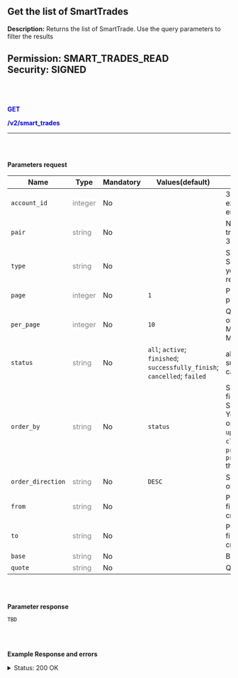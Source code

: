 ## Get the list of SmartTrades<br>

**Description:** Returns the list of SmartTrade. Use the query parameters to filter the results<br>


**Permission:** SMART_TRADES_READ<br>
**Security:** SIGNED<br>
<br>
<br>
------------

<mark style="color:blue;background-color:white">**GET**

<mark style="color:blue;background-color:white">**/v2/smart_trades**

-------------
<br>
<br>


**Parameters request**<br>

| Name | Type |	Mandatory |	Values(default)	| Description|
|------|------|-----------|-----------------|------------|
|`account_id` | <mark style="color:grey;background-color:white"> integer | No |  | 3Commas ID of the exchange account entity. |
|`pair` | <mark style="color:grey;background-color:white"> string | No |  | Name of the trading pair in 3Commas format. |
|`type` | <mark style="color:grey;background-color:white"> string | No |  | Set a type of SmartTrade what you want to get in response. |
|`page` | <mark style="color:grey;background-color:white"> integer | No | `1` | Page number for pagination.|
|`per_page` | <mark style="color:grey;background-color:white"> integer	| No | `10` | Quantity of records on one page. Minimum: `1`, Maximum: `100`. |
|`status` | <mark style="color:grey;background-color:white"> string	| No | `all`; `active`; `finished`; `successfully_finish`; `cancelled`; `failed` | all; active; finished; successfully_finish; cancelled; failed |
|`order_by` | <mark style="color:grey;background-color:white"> string	| No | `status` | Set one of the fields to order the SmartTrade list. You can choose one of `created_at`, `updated_at`, `closed_at`, `status`, `profit`, `profit_percentage` the fields. |
|`order_direction` | <mark style="color:grey;background-color:white"> string	| No | `DESC` | Set the direction of order (`ASC` or `DESC`). |
|`from` | <mark style="color:grey;background-color:white"> string	| No |  | Parameter for filtering by creation date. |
|`to` | <mark style="color:grey;background-color:white"> string	| No |  | Parameter for filtering by creation date. |
|`base` | <mark style="color:grey;background-color:white"> string	| No |  | Base currency |
|`quote` | <mark style="color:grey;background-color:white"> string	| No |  | Quote currency |

<br>
<br>

**Parameter response**<br>

`TBD`

<br>
<br>

**Example Response and errors**<br>

<details>
<summary>Status: 200 OK</summary><br>

```json
[
    {
        "id": 28934742,
        "version": 2,
        "account": {
            "id": 32435557,
            "type": "kucoin",
            "name": "My Kucoin",
            "market": "Kucoin Spot",
            "link": "/accounts/32435557"
        },
        "pair": "USDT_DOGE",
        "instant": false,
        "status": {
            "type": "failed",
            "basic_type": "failed",
            "title": "Failed",
            "error": "You need to pass KYC on the exchange to trade on this pair"
        },
        "leverage": {
            "enabled": false
        },
        "position": {
            "type": "buy",
            "editable": false,
            "units": {
                "value": "10.0",
                "editable": false
            },
            "price": {
                "value": "0.1038",
                "value_without_commission": "0.1038",
                "editable": true
            },
            "total": {
                "value": "1.7542"
            },
            "order_type": "market",
            "status": {
                "type": "failed",
                "basic_type": "failed",
                "title": "Failed",
                "error": "You need to pass KYC on the exchange to trade on this pair"
            }
        },
        "take_profit": {
            "enabled": true,
            "price_type": "value",
            "steps": []
        },
        "stop_loss": {
            "enabled": false
        },
        "reduce_funds": {
            "steps": []
        },
        "market_close": {},
        "note": "",
        "note_raw": null,
        "skip_enter_step": false,
        "data": {
            "editable": false,
            "current_price": {
                "bid": "0.10379",
                "ask": "0.1038",
                "last": "0.10379",
                "quote_volume": "4062766.6804568596516",
                "day_change_percent": "1.2"
            },
            "target_price_type": "price",
            "orderbook_price_currency": "USDT",
            "base_order_finished": true,
            "missing_funds_to_close": "0.0",
            "liquidation_price": null,
            "average_enter_price": null,
            "average_close_price": null,
            "average_enter_price_without_commission": null,
            "average_close_price_without_commission": null,
            "panic_sell_available": false,
            "add_funds_available": false,
            "reduce_funds_available": false,
            "force_start_available": false,
            "force_process_available": false,
            "cancel_available": false,
            "finished": false,
            "base_position_step_finished": true,
            "entered_amount": "0.0",
            "entered_total": "0.0",
            "closed_amount": "0.0",
            "closed_total": "0.0",
            "commission": "0.001",
            "created_at": "2024-04-05T02:53:32.225Z",
            "updated_at": "2024-04-05T02:54:39.074Z",
            "closed_at": "2024-04-05T02:54:39.045Z",
            "type": "smart_trade"
        },
        "profit": {
            "volume": null,
            "usd": null,
            "percent": "0.0",
            "roe": null
        },
        "margin": {
            "amount": null,
            "total": null
        },
        "is_position_not_filled": true
    }
]
```

</details>